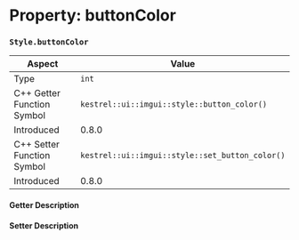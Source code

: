 
# Property: buttonColor
### `Style.buttonColor`

| Aspect | Value |
| --- | --- |
| Type | `int` |
| C++ Getter Function Symbol | `kestrel::ui::imgui::style::button_color()` |
| Introduced | 0.8.0 |
| C++ Setter Function Symbol | `kestrel::ui::imgui::style::set_button_color()` |
| Introduced | 0.8.0 |

#### Getter Description

#### Setter Description

